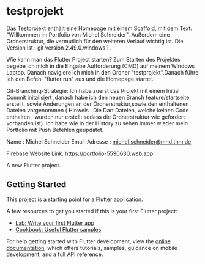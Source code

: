 # testprojekt
Das Testprojekt enthält eine Homepage mit einem Scaffold, mit dem Text: "Willkommen im Portfolio von Michel Schneider". Außerdem eine Ordnerstruktur, die vermutlich für den weiteren Verlauf wichtig ist.  Die Version ist : git version 2.49.0.windows.1  . 

Wie kann man das Flutter Project starten?
Zum Starten des Projektes begebe ich mich in die Eingabe Aufforderung (CMD) auf meinem Windows Laptop. Danach navigiere ich mich in den Ordner "testprojekt".Danach führe ich den Befehl "flutter run" aus und die Homepage startet.

Git-Branching-Strategie: 
Ich habe zuerst das Projekt mit einem Initial Commit initalisiert ,danach habe ich den neuen Branch feature/startseite erstellt, sowie Änderungen an der Ordnerstruktur,sowie den enthaltenen Dateien vorgenommen ( Hinweis : Die Dart Dateien, welche keinen Code enthalten , wurden nur erstellt sodass die Ordnerstruktur wie gefordert vorhanden ist). Ich habe wie in der History zu sehen immer wieder mein Portfolio mit Push Befehlen geupdatet.

Name : Michel Schneider
Email-Adresse : michel.schneider@mnd.thm.de

Firebase Website Link: https://portfolio-5590630.web.app



A new Flutter project.

## Getting Started

This project is a starting point for a Flutter application.

A few resources to get you started if this is your first Flutter project:

- [Lab: Write your first Flutter app](https://docs.flutter.dev/get-started/codelab)
- [Cookbook: Useful Flutter samples](https://docs.flutter.dev/cookbook)

For help getting started with Flutter development, view the
[online documentation](https://docs.flutter.dev/), which offers tutorials,
samples, guidance on mobile development, and a full API reference.
